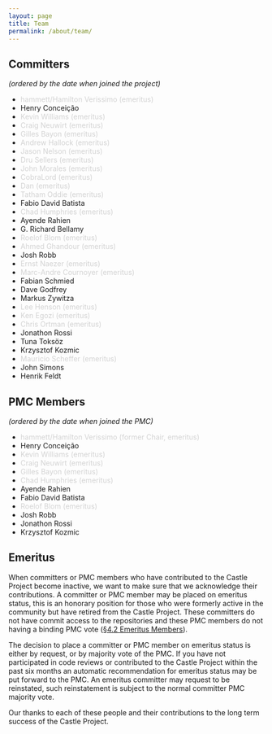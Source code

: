 ```yaml
---
layout: page
title: Team
permalink: /about/team/
---
```


## Committers
*(ordered by the date when joined the project)*

* <span style="color: lightgray">hammett/Hamilton Verissimo (emeritus)</span>
* Henry Conceição
* <span style="color: lightgray">Kevin Williams (emeritus)</span>
* <span style="color: lightgray">Craig Neuwirt (emeritus)</span>
* <span style="color: lightgray">Gilles Bayon (emeritus)</span>
* <span style="color: lightgray">Andrew Hallock (emeritus)</span>
* <span style="color: lightgray">Jason Nelson (emeritus)</span>
* <span style="color: lightgray">Dru Sellers (emeritus)</span>
* <span style="color: lightgray">John Morales (emeritus)</span>
* <span style="color: lightgray">CobraLord (emeritus)</span>
* <span style="color: lightgray">Dan (emeritus)</span>
* <span style="color: lightgray">Tatham Oddie (emeritus)</span>
* Fabio David Batista
* <span style="color: lightgray">Chad Humphries (emeritus)</span>
* Ayende Rahien
* G. Richard Bellamy
* <span style="color: lightgray">Roelof Blom (emeritus)</span>
* <span style="color: lightgray">Ahmed Ghandour (emeritus)</span>
* Josh Robb
* <span style="color: lightgray">Ernst Naezer (emeritus)</span>
* <span style="color: lightgray">Marc-Andre Cournoyer (emeritus)</span>
* Fabian Schmied
* Dave Godfrey
* Markus Zywitza
* <span style="color: lightgray">Lee Henson (emeritus)</span>
* <span style="color: lightgray">Ken Egozi (emeritus)</span>
* <span style="color: lightgray">Chris Ortman (emeritus)</span>
* Jonathon Rossi
* Tuna Toksöz
* Krzysztof Kozmic
* <span style="color: lightgray">Mauricio Scheffer (emeritus)</span>
* John Simons
* Henrik Feldt

## PMC Members
*(ordered by the date when joined the PMC)*

* <span style="color: lightgray">hammett/Hamilton Verissimo (former Chair, emeritus)</span>
* Henry Conceição
* <span style="color: lightgray">Kevin Williams (emeritus)</span>
* <span style="color: lightgray">Craig Neuwirt (emeritus)</span>
* <span style="color: lightgray">Gilles Bayon (emeritus)</span>
* <span style="color: lightgray">Chad Humphries (emeritus)</span>
* Ayende Rahien
* Fabio David Batista
* <span style="color: lightgray">Roelof Blom (emeritus)</span>
* Josh Robb
* Jonathon Rossi
* Krzysztof Kozmic

## Emeritus
When committers or PMC members who have contributed to the Castle Project become inactive, we want to make sure that we acknowledge their contributions. A committer or PMC member may be placed on emeritus status, this is an honorary position for those who were formerly active in the community but have retired from the Castle Project. These committers do not have commit access to the repositories and these PMC members do not having a binding PMC vote ([&sect;4.2 Emeritus Members](https://www.apache.org/foundation/bylaws.html)).

The decision to place a committer or PMC member on emeritus status is either by request, or by majority vote of the PMC. If you have not participated in code reviews or contributed to the Castle Project within the past six months an automatic recommendation for emeritus status may be put forward to the PMC. An emeritus committer may request to be reinstated, such reinstatement is subject to the normal committer PMC majority vote.

Our thanks to each of these people and their contributions to the long term success of the Castle Project.
